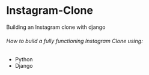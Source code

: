# Instagram-Clone
Building an Instagram clone with django

###### How to build a fully functioning Instagram Clone using:

 - Python
 - Django
